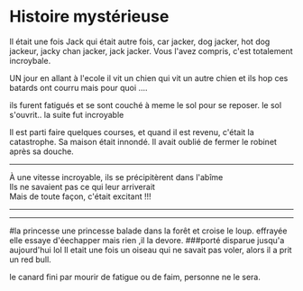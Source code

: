 
# Histoire mystérieuse

Il était une fois Jack qui était autre fois, car jacker, dog jacker, hot dog jackeur, jacky chan jacker, jack jacker. 
Vous l'avez compris, c'est totalement incroybale. 

UN jour en allant à l'ecole il vit un chien qui vit un autre chien et ils hop ces batards ont courru mais pour quoi ....

ils furent fatigués et se sont couché à meme le sol pour se reposer. le sol s'ouvrit.. la suite fut incroyable  

Il est parti faire quelques courses, et quand il est revenu, c'était la catastrophe. Sa maison était innondé. Il avait oublié de fermer le robinet après sa douche.
____
À une vitesse incroyable, ils se précipitèrent dans l'abîme   
Ils ne savaient pas ce qui leur arriverait    
Mais de toute façon, c'était excitant !!!   
____
_____
#la princesse
une princesse balade dans la forêt et croise le loup.
effrayée elle essaye d'éechapper mais rien ,il la devore.
###porté disparue jusqu'a aujourd'hui lol
Il etait une fois un oiseau qui ne savait pas voler,
alors il a prit un red bull.

le canard fini par mourir de fatigue ou de faim, personne ne le sera.
